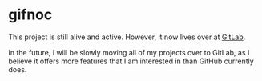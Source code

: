 gifnoc
======

This project is still alive and active. However, it now lives over at [GitLab](https://gitlab.com/jrop-js/gifnoc/tree/master).

In the future, I will be slowly moving all of my projects over to GitLab, as I believe it offers more features that I am interested in than GitHub currently does.
